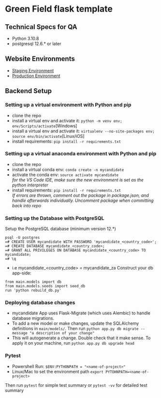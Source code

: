 # Green Field flask template

## Technical Specs for QA
* Python 3.10.8
* postgresql 12.6.* or later


## Website Environments
- [Staging Environment](https://greenfield-dev.herokuapp.com)
- [Production Environment](https://greenfield-dev.herokuapp.com)

## Backend Setup
### Setting up a virtual environment with Python and pip
* clone the repo
* install a virtual env and activate it: `python -m venv env; env/Scripts/activate`[Windows]
* install a virtual env and activate it: `virtualenv --no-site-packages env; source env/bin/activate`[Linux/iOS]
* install requirements: `pip install -r requirements.txt`

### Setting up a virtual anaconda environment with Python and pip
* clone the repo
* install a virtual conda env: `conda create -n mycandidate`
* activate the conda env: `source activate mycandidate`  
_for the VS Code IDE, make sure the new environment is set as the python interpreter_
* install requirements: `pip install -r requirements.txt`  
  _If errors are thrown, comment out the package in package.json, and handle afterwards individually. Uncomment package when committing back into repo_

### Setting up the Database with PostgreSQL
Setup the PostgreSQL database (minimum version 12.*)
```
psql -U postgres
=# CREATE USER mycandidate WITH PASSWORD 'mycandidate_<country_code>';
=# CREATE DATABASE mycandidate_<country_code>;
=# GRANT ALL PRIVILEGES ON DATABASE mycandidate_<country_code> TO mycandidate;
=# \q
```
- i.e mycandidate_<country_code> = mycandidate_za
Construct your db app-side:
```
from main.models import db
from main.models.seeds import seed_db
run 'python rebuild_db.py'
```

### Deploying database changes
* mycandidate App uses Flask-Migrate (which uses Alembic) to handle database migrations.
* To add a new model or make changes, update the SQLAlchemy definitions in `main/models/`. Then run
`python app.py db migrate --message "a description of your change"`
* This will autogenerate a change. Double check that it make sense. To apply it on your machine, run
`python app.py db upgrade head`
  

### Pytest
- Powershell Run: `$ENV:PYTHONPATH = "<name-of-project>"`
- Linux/Mac to set the environment path `export PYTOHNPATH=<name-of-project>`

Then run `pytest` for simple test summary or `pytest -vv` for detailed test summary